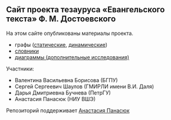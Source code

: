 ## Сайт проекта тезауруса «Евангельского текста» Ф. М. Достоевского
На этом сайте опубликованы материалы проекта.
- графы ([статические](https://thesaurus-dostoevsky.github.io/static-graphs), [динамические](https://thesaurus-dostoevsky.github.io/graphs))
- [словники](https://thesaurus-dostoevsky.github.io/slovniki)
- [диаграммы (дополнительные исследования)](https://github.com/thesaurus-dostoevsky/additional_graphs)

Участники:
- Валентина Васильевна Борисова (БГПУ)
- Сергей Сергеевич Шаулов (ГМИРЛИ имени В.И. Даля)
- Дарья Дмитриевна Бучнева (ПетрГУ)
- Анастасия Панасюк (НИУ ВШЭ)

Репозиторий поддерживает [Анастасия Панасюк](https://github.com/mjolnika)
